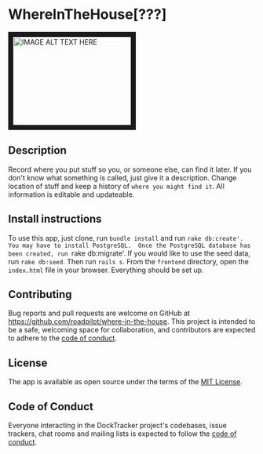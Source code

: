 # WhereInTheHouse[???]
<a href="http://www.youtube.com/watch?feature=player_embedded&v=p0kHOnilF-Q
" target="_blank"><img src="http://img.youtube.com/vi/p0kHOnilF-Q/0.jpg" 
alt="IMAGE ALT TEXT HERE" width="240" height="180" border="10" /></a>

## Description

Record where you put stuff so you, or someone else, can find it later.  If you don't know what something is called, just give it a description.  Change location of stuff and keep a history of `where you might find it`.  All information is editable and updateable.

## Install instructions

To use this app, just clone, run `bundle install` and run `rake db:create'.  You may have to install PostgreSQL.  Once the PostgreSQL database has been created, run `rake db:migrate'.  If you would like to use the seed data, run `rake db:seed`.  Then run `rails s`.  From the `frontend` directory, open the `index.html` file in your browser.  Everything should be set up.

## Contributing

Bug reports and pull requests are welcome on GitHub at https://github.com/roadpilot/where-in-the-house. This project is intended to be a safe, welcoming space for collaboration, and contributors are expected to adhere to the [code of conduct](https://github.com/roadpilot/where-in-the-house/blob/main/CODE_OF_CONDUCT.md).

## License

The app is available as open source under the terms of the [MIT License](https://opensource.org/licenses/MIT).

## Code of Conduct

Everyone interacting in the DockTracker project's codebases, issue trackers, chat rooms and mailing lists is expected to follow the [code of conduct](https://github.com/roadpilot/where-in-the-house/blob/main/CODE_OF_CONDUCT.md).
